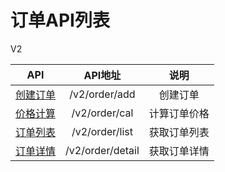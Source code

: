
# 订单API列表

   V2 
   
| API                                   |         API地址       |    说明          |
| --------------------------------------|:---------------------:|:-------------:|
| [创建订单](./order/V2/add_order_v2.md)     |  /v2/order/add   |  创建订单        |
| [价格计算](./order/V2/cal_v2.md)           |  /v2/order/cal   |  计算订单价格    |
| [订单列表](./order/V2/order_list_v2.md)    |  /v2/order/list  |  获取订单列表    |
| [订单详情](./order/V2/order_detail_v2.md)  |  /v2/order/detail|  获取订单详情    |
